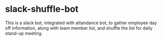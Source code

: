 # slack-shuffle-bot

 This is a slack bot, integrated with attandance bot, to gather employee day off information, along with team member list, and shuffle the list for daily stand-up meeting.
